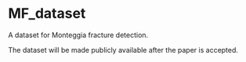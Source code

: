 # MF_dataset
A dataset for Monteggia fracture detection.


The dataset will be made publicly available after the paper is accepted.

